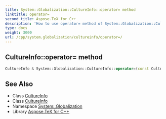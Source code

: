 ```yaml
---
title: System::Globalization::CultureInfo::operator= method
linktitle: operator=
second_title: Aspose.TeX for C++
description: 'How to use operator= method of System::Globalization::CultureInfo class in C++.'
type: docs
weight: 3000
url: /cpp/system.globalization/cultureinfo/operator=/
---
```

## CultureInfo::operator= method




```cpp
CultureInfo & System::Globalization::CultureInfo::operator=(const CultureInfo &)=delete
```

## See Also

* Class [CultureInfo](../)
* Class [CultureInfo](../)
* Namespace [System::Globalization](../../)
* Library [Aspose.TeX for C++](../../../)
